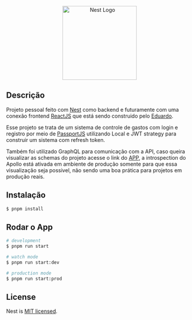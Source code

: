 <p align="center">
  <a href="http://nestjs.com/" target="blank"><img src="https://nestjs.com/img/logo-small.svg" width="200" alt="Nest Logo" /></a>
</p>

[circleci-image]: https://img.shields.io/circleci/build/github/nestjs/nest/master?token=abc123def456
[circleci-url]: https://circleci.com/gh/nestjs/nest


  <!--[![Backers on Open Collective](https://opencollective.com/nest/backers/badge.svg)](https://opencollective.com/nest#backer)
  [![Sponsors on Open Collective](https://opencollective.com/nest/sponsors/badge.svg)](https://opencollective.com/nest#sponsor)-->

## Descrição

Projeto pessoal feito com [Nest](https://github.com/nestjs/nest) como backend e futuramente com uma conexão frontend [ReactJS](https://reactjs.org/) que está sendo construido pelo [Eduardo](https://github.com/edusmpaio). 

Esse projeto se trata de um sistema de controle de gastos com login e registro por meio de [PassportJS](https://www.passportjs.org/) utilizando Local e JWT strategy para construir um sistema com refresh token. 

Também foi utilizado GraphQL para comunicação com a API, caso queira visualizar as schemas do projeto acesse o link do [APP](https://dt-money.herokuapp.com/graphql), a introspection do Apollo está ativada em ambiente de produção somente para que essa visualização seja possivel, não sendo uma boa prática para projetos em produção reais.

## Instalação

```bash
$ pnpm install
```

## Rodar o App

```bash
# development
$ pnpm run start

# watch mode
$ pnpm run start:dev

# production mode
$ pnpm run start:prod
```

## License

Nest is [MIT licensed](LICENSE).
